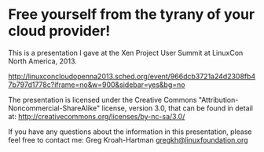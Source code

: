 Free yourself from the tyrany of your cloud provider!
================

This is a presentation I gave at the Xen Project User Summit at LinuxCon North
America, 2013.

http://linuxconcloudopenna2013.sched.org/event/966dcb3721a24d2308fb47b797d1778c?iframe=no&w=900&sidebar=yes&bg=no

The presentation is licensed under the Creative Commons
"Attribution-Noncommercial-ShareAlike" license, version 3.0, that can be
found in detail at:
	http://creativecommons.org/licenses/by-nc-sa/3.0/

If you have any questions about the information in this presentation,
please feel free to contact me:
	Greg Kroah-Hartman
	gregkh@linuxfoundation.org
